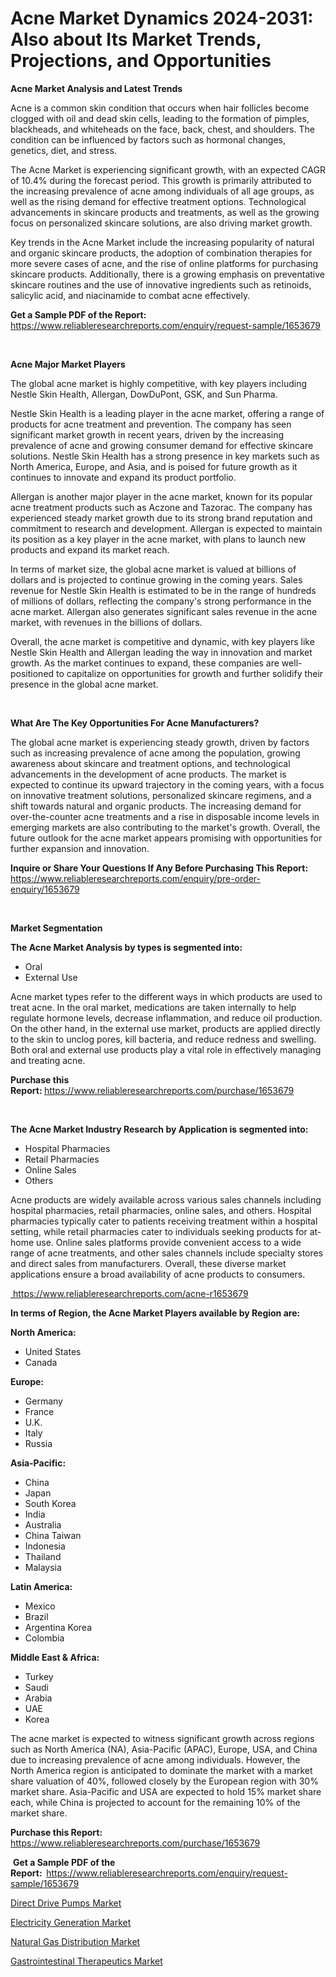<p><h1>Acne Market Dynamics 2024-2031: Also about Its Market Trends, Projections, and Opportunities</h1></p><p><strong>Acne Market Analysis and Latest Trends</strong></p>
<p><p>Acne is a common skin condition that occurs when hair follicles become clogged with oil and dead skin cells, leading to the formation of pimples, blackheads, and whiteheads on the face, back, chest, and shoulders. The condition can be influenced by factors such as hormonal changes, genetics, diet, and stress.</p><p>The Acne Market is experiencing significant growth, with an expected CAGR of 10.4% during the forecast period. This growth is primarily attributed to the increasing prevalence of acne among individuals of all age groups, as well as the rising demand for effective treatment options. Technological advancements in skincare products and treatments, as well as the growing focus on personalized skincare solutions, are also driving market growth.</p><p>Key trends in the Acne Market include the increasing popularity of natural and organic skincare products, the adoption of combination therapies for more severe cases of acne, and the rise of online platforms for purchasing skincare products. Additionally, there is a growing emphasis on preventative skincare routines and the use of innovative ingredients such as retinoids, salicylic acid, and niacinamide to combat acne effectively.</p></p>
<p><strong>Get a Sample PDF of the Report:&nbsp;</strong> <a href="https://www.reliableresearchreports.com/enquiry/request-sample/1653679">https://www.reliableresearchreports.com/enquiry/request-sample/1653679</a></p>
<p>&nbsp;</p>
<p><strong>Acne Major Market Players</strong></p>
<p><p>The global acne market is highly competitive, with key players including Nestle Skin Health, Allergan, DowDuPont, GSK, and Sun Pharma. </p><p>Nestle Skin Health is a leading player in the acne market, offering a range of products for acne treatment and prevention. The company has seen significant market growth in recent years, driven by the increasing prevalence of acne and growing consumer demand for effective skincare solutions. Nestle Skin Health has a strong presence in key markets such as North America, Europe, and Asia, and is poised for future growth as it continues to innovate and expand its product portfolio.</p><p>Allergan is another major player in the acne market, known for its popular acne treatment products such as Aczone and Tazorac. The company has experienced steady market growth due to its strong brand reputation and commitment to research and development. Allergan is expected to maintain its position as a key player in the acne market, with plans to launch new products and expand its market reach.</p><p>In terms of market size, the global acne market is valued at billions of dollars and is projected to continue growing in the coming years. Sales revenue for Nestle Skin Health is estimated to be in the range of hundreds of millions of dollars, reflecting the company's strong performance in the acne market. Allergan also generates significant sales revenue in the acne market, with revenues in the billions of dollars.</p><p>Overall, the acne market is competitive and dynamic, with key players like Nestle Skin Health and Allergan leading the way in innovation and market growth. As the market continues to expand, these companies are well-positioned to capitalize on opportunities for growth and further solidify their presence in the global acne market.</p></p>
<p>&nbsp;</p>
<p><strong>What Are The Key Opportunities For Acne Manufacturers?</strong></p>
<p><p>The global acne market is experiencing steady growth, driven by factors such as increasing prevalence of acne among the population, growing awareness about skincare and treatment options, and technological advancements in the development of acne products. The market is expected to continue its upward trajectory in the coming years, with a focus on innovative treatment solutions, personalized skincare regimens, and a shift towards natural and organic products. The increasing demand for over-the-counter acne treatments and a rise in disposable income levels in emerging markets are also contributing to the market's growth. Overall, the future outlook for the acne market appears promising with opportunities for further expansion and innovation.</p></p>
<p><strong>Inquire or Share Your Questions If Any Before Purchasing This Report:</strong> <a href="https://www.reliableresearchreports.com/enquiry/pre-order-enquiry/1653679">https://www.reliableresearchreports.com/enquiry/pre-order-enquiry/1653679</a></p>
<p>&nbsp;</p>
<p><strong>Market Segmentation</strong></p>
<p><strong>The Acne Market Analysis by types is segmented into:</strong></p>
<p><ul><li>Oral</li><li>External Use</li></ul></p>
<p><p>Acne market types refer to the different ways in which products are used to treat acne. In the oral market, medications are taken internally to help regulate hormone levels, decrease inflammation, and reduce oil production. On the other hand, in the external use market, products are applied directly to the skin to unclog pores, kill bacteria, and reduce redness and swelling. Both oral and external use products play a vital role in effectively managing and treating acne.</p></p>
<p><strong>Purchase this Report:&nbsp;</strong><a href="https://www.reliableresearchreports.com/purchase/1653679">https://www.reliableresearchreports.com/purchase/1653679</a></p>
<p>&nbsp;</p>
<p><strong>The Acne Market Industry Research by Application is segmented into:</strong></p>
<p><ul><li>Hospital Pharmacies</li><li>Retail Pharmacies</li><li>Online Sales</li><li>Others</li></ul></p>
<p><p>Acne products are widely available across various sales channels including hospital pharmacies, retail pharmacies, online sales, and others. Hospital pharmacies typically cater to patients receiving treatment within a hospital setting, while retail pharmacies cater to individuals seeking products for at-home use. Online sales platforms provide convenient access to a wide range of acne treatments, and other sales channels include specialty stores and direct sales from manufacturers. Overall, these diverse market applications ensure a broad availability of acne products to consumers.</p></p>
<p><a href="https://www.reliableresearchreports.com/acne-r1653679">&nbsp;https://www.reliableresearchreports.com/acne-r1653679</a></p>
<p><strong>In terms of Region, the Acne Market Players available by Region are:</strong></p>
<p>
    <p> <strong> North America: </strong>
        <ul>
            <li>United States</li>
            <li>Canada</li>
        </ul>
        </p> 
    <p> <strong> Europe: </strong>
        <ul>
            <li>Germany</li>
            <li>France</li>
            <li>U.K.</li>
            <li>Italy</li>
            <li>Russia</li>
        </ul>
        </p> 
    <p> <strong> Asia-Pacific: </strong>
        <ul>
            <li>China</li>
            <li>Japan</li>
            <li>South Korea</li>
            <li>India</li>
            <li>Australia</li>
            <li>China Taiwan</li>
            <li>Indonesia</li>
            <li>Thailand</li>
            <li>Malaysia</li>
        </ul>
        </p> 
    <p> <strong> Latin America: </strong>
        <ul>
            <li>Mexico</li>
            <li>Brazil</li>
            <li>Argentina Korea</li>
            <li>Colombia</li>
        </ul>
        </p> 
    <p> <strong> Middle East & Africa: </strong>
        <ul>
            <li>Turkey</li>
            <li>Saudi</li>
            <li>Arabia</li>
            <li>UAE</li>
            <li>Korea</li>
        </ul>
    </p>
    </p>
<p><p>The acne market is expected to witness significant growth across regions such as North America (NA), Asia-Pacific (APAC), Europe, USA, and China due to increasing prevalence of acne among individuals. However, the North America region is anticipated to dominate the market with a market share valuation of 40%, followed closely by the European region with 30% market share. Asia-Pacific and USA are expected to hold 15% market share each, while China is projected to account for the remaining 10% of the market share.</p></p>
<p><strong>Purchase this Report: </strong><a href="https://www.reliableresearchreports.com/purchase/1653679">https://www.reliableresearchreports.com/purchase/1653679</a></p>
<p>&nbsp;<strong>Get a Sample PDF of the Report:&nbsp;&nbsp;</strong><a href="https://www.reliableresearchreports.com/enquiry/request-sample/1653679">https://www.reliableresearchreports.com/enquiry/request-sample/1653679</a></p>
<p><strong></strong></p>
<p><p><a href="https://www.linkedin.com/pulse/analyzing-direct-drive-pumps-market-global-industry-perspective-fcq1c">Direct Drive Pumps Market</a></p><p><a href="https://github.com/nancykennedykellievqfqt2/Market-Research-Report-List-2/blob/main/electricity-generation-market.md">Electricity Generation Market</a></p><p><a href="https://github.com/RosemarieLeffler2023/Market-Research-Report-List-1/blob/main/natural-gas-distribution-market.md">Natural Gas Distribution Market</a></p><p><a href="https://www.linkedin.com/pulse/gastrointestinal-therapeutics-market-analysis-its-cagr-segmentation-gdjzc">Gastrointestinal Therapeutics Market</a></p></p>